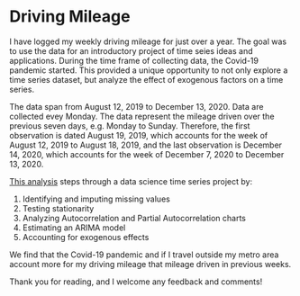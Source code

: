 # Driving Mileage
 
I have logged my weekly driving mileage for just over a year. The goal was to use the data for an introductory project of time seies ideas and applications. During the time frame of collecting data, the Covid-19 pandemic started. This provided a unique opportunity to not only explore a time series dataset, but analyze the effect of exogenous factors on a time series. 

The data span from August 12, 2019 to December 13, 2020. Data are collected evey Monday. The data represent the mileage driven over the previous seven days, e.g. Monday to Sunday. Therefore, the first observation is dated August 19, 2019, which accounts for the week of August 12, 2019 to August 18, 2019, and the last observation is December 14, 2020, which accounts for the week of December 7, 2020 to December 13, 2020. 

[This analysis](https://github.com/Mike-Jarmola/Driving_Mileage/blob/main/Mileage_Analysis.ipynb) steps through a data science time series project by:

1) Identifying and imputing missing values
2) Testing stationarity
3) Analyzing Autocorrelation and Partial Autocorrelation charts
4) Estimating an ARIMA model
5) Accounting for exogenous effects

We find that the Covid-19 pandemic and if I travel outside my metro area account more for my driving mileage that mileage driven in previous weeks. 

Thank you for reading, and I welcome any feedback and comments!

 
 

